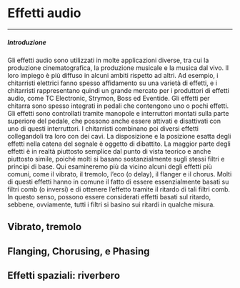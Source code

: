 Effetti audio
====

---

##### Introduzione

Gli effetti audio sono utilizzati in molte applicazioni diverse, tra cui la produzione cinematografica, la produzione musicale e la musica dal vivo. Il loro impiego è più diffuso in alcuni ambiti rispetto ad altri. Ad esempio, i chitarristi elettrici fanno spesso affidamento su una varietà di effetti, e i chitarristi rappresentano quindi un grande mercato per i produttori di effetti audio, come TC Electronic, Strymon, Boss ed Eventide. Gli effetti per chitarra sono spesso integrati in pedali che contengono uno o pochi effetti. Gli effetti sono controllati tramite manopole e interruttori montati sulla parte superiore del pedale, che possono anche essere attivati e disattivati con uno di questi interruttori. I chitarristi combinano poi diversi effetti collegandoli tra loro con dei cavi. La disposizione e la posizione esatta degli effetti nella catena del segnale è oggetto di dibattito. La maggior parte degli effetti è in realtà piuttosto semplice dal punto di vista teorico e anche piuttosto simile, poiché molti si basano sostanzialmente sugli stessi filtri e principi di base. Qui esamineremo più da vicino alcuni degli effetti più comuni, come il vibrato, il tremolo, l’eco (o delay), il flanger e il chorus. Molti di questi effetti hanno in comune il fatto di essere essenzialmente basati su filtri comb (o inversi) e di ottenere l’effetto tramite il ritardo di tali filtri comb. In questo senso, possono essere considerati effetti basati sul ritardo, sebbene, ovviamente, tutti i filtri si basino sui ritardi in qualche misura.


## Vibrato, tremolo


## Flanging, Chorusing, e Phasing


## Effetti spaziali: riverbero

